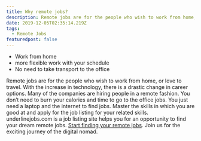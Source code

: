 ```yaml
---
title: Why remote jobs?
description: Remote jobs are for the people who wish to work from home, or love to travel. With the increase in technology, there is a drastic change in career options.
date: 2019-12-05T02:35:14.219Z
tags:
  - Remote Jobs
featuredpost: false
---
```



*   Work from home
*   more flexible work with your schedule
*   No need to take transport to the office

Remote jobs are for the people who wish to work from home, or love to travel. With the increase in technology, there is a drastic change in career options. Many of the companies are hiring people in a remote fashion. You don’t need to burn your calories and time to go to the office jobs. You just need a laptop and the internet to find jobs. Master the skills in which you are good at and apply for the job listing for your related skills. underlinejobs.com is a job listing site helps you for an opportunity to find your dream remote jobs. [Start finding your remote jobs](https://www.underlinejobs.com/). Join us for the exciting journey of the digital nomad.